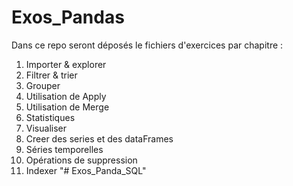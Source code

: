 # Exos_Pandas

Dans ce repo seront déposés le fichiers d'exercices par chapitre : 
1. Importer & explorer
2. Filtrer & trier
3. Grouper
4. Utilisation de Apply
5. Utilisation de Merge
6. Statistiques
7. Visualiser
8. Creer des series et des dataFrames
9. Séries temporelles
10. Opérations de suppression
11. Indexer
"# Exos_Panda_SQL" 
